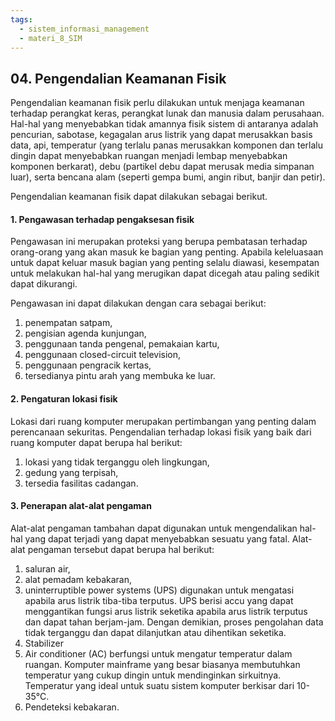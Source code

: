 ```yaml
---
tags:
  - sistem_informasi_management
  - materi_8_SIM
---
```

## 04. Pengendalian Keamanan Fisik

Pengendalian keamanan fisik perlu dilakukan untuk menjaga keamanan terhadap perangkat keras, perangkat lunak dan manusia dalam perusahaan. Hal-hal yang menyebabkan tidak amannya fisik sistem di antaranya adalah pencurian, sabotase, kegagalan arus listrik yang dapat merusakkan basis data, api, temperatur (yang terlalu panas merusakkan komponen dan terlalu dingin dapat menyebabkan ruangan menjadi lembap menyebabkan komponen berkarat), debu (partikel debu dapat merusak media simpanan luar), serta bencana alam (seperti gempa bumi, angin ribut, banjir dan petir).

Pengendalian keamanan fisik dapat dilakukan sebagai berikut.

#### 1. Pengawasan terhadap pengaksesan fisik

Pengawasan ini merupakan proteksi yang berupa pembatasan terhadap orang-orang yang akan masuk ke bagian yang penting. Apabila keleluasaan untuk dapat keluar masuk bagian yang penting selalu diawasi, kesempatan untuk melakukan hal-hal yang merugikan dapat dicegah atau paling sedikit dapat dikurangi.

Pengawasan ini dapat dilakukan dengan cara sebagai berikut: 

1. penempatan satpam,
2. pengisian agenda kunjungan,
3. penggunaan tanda pengenal, pemakaian kartu,
4. ﻿﻿﻿penggunaan closed-circuit television,
5. ﻿﻿﻿penggunaan pengracik kertas,  
6. tersedianya pintu arah yang membuka ke luar.

#### 2. Pengaturan lokasi fisik

Lokasi dari ruang komputer merupakan pertimbangan yang penting dalam perencanaan sekuritas. Pengendalian terhadap lokasi fisik yang baik dari ruang komputer dapat berupa hal berikut:

1. lokasi yang tidak terganggu oleh lingkungan,
2. gedung yang terpisah,
3. ﻿﻿﻿tersedia fasilitas cadangan.

#### 3. Penerapan alat-alat pengaman

Alat-alat pengaman tambahan dapat digunakan untuk mengendalikan hal-hal yang dapat terjadi yang dapat menyebabkan sesuatu yang fatal. Alat-alat pengaman tersebut dapat berupa hal berikut:

1. saluran air,
2. alat pemadam kebakaran,
3. uninterruptible power systems (UPS) digunakan untuk mengatasi apabila arus listrik tiba-tiba terputus. UPS berisi accu yang dapat menggantikan fungsi arus listrik seketika apabila arus listrik terputus dan dapat tahan berjam-jam. Dengan demikian, proses pengolahan data tidak terganggu dan dapat dilanjutkan atau dihentikan seketika.
4. Stabilizer
5. Air conditioner (AC) berfungsi untuk mengatur temperatur dalam ruangan. Komputer mainframe yang besar biasanya membutuhkan temperatur yang cukup dingin untuk mendinginkan sirkuitnya. Temperatur yang ideal untuk suatu sistem komputer berkisar dari 10-35°C.
6. Pendeteksi kebakaran.

